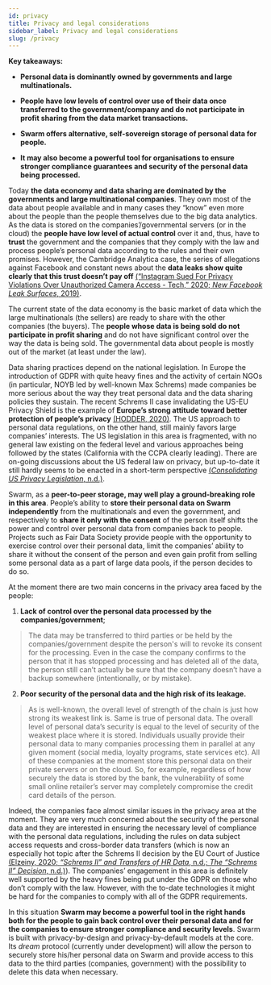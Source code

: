 ```yaml
---
id: privacy
title: Privacy and legal considerations
sidebar_label: Privacy and legal considerations
slug: /privacy
---
```


**Key takeaways:**

-   **Personal data is dominantly owned by governments and large multinationals.**

-   **People have low levels of control over use of their data once transferred to the government/company and do not participate in profit sharing from the data market transactions.**

-   **Swarm offers alternative, self-sovereign storage of personal data for people.**

-   **It may also become a powerful tool for organisations to ensure stronger compliance guarantees and security of the personal data being processed.**

Today **the data economy and data sharing are dominated by the governments and large multinational companies**. They own most of the data about people available and in many cases they “know” even more about the people than the people themselves due to the big data analytics. As the data is stored on the companies’/governmental servers (or in the cloud) the **people have low level of actual control** over it and, thus, have to **trust** the government and the companies that they comply with the law and process people’s personal data according to the rules and their own promises. However, the Cambridge Analytica case, the series of allegations against Facebook and constant news about the **data leaks show quite clearly that this trust doesn’t pay off** [(“Instagram Sued For Privacy Violations Over Unauthorized Camera Access - Tech,” 2020; *New Facebook Leak Surfaces*, 2019)](https://www.zotero.org/google-docs/?wn6Wge).

The current state of the data economy is the basic market of data which the large multinationals (the sellers) are ready to share with the other companies (the buyers). The **people whose data is being sold do not participate in profit sharing** and do not have significant control over the way the data is being sold. The governmental data about people is mostly out of the market (at least under the law).

Data sharing practices depend on the national legislation. In Europe the introduction of GDPR with quite heavy fines and the activity of certain NGOs (in particular, NOYB led by well-known Max Schrems) made companies be more serious about the way they treat personal data and the data sharing policies they sustain. The recent Schrems II case invalidating the US-EU Privacy Shield is the example of **Europe’s strong attitude toward better protection of people’s privacy** [(HODDER, 2020)](https://www.zotero.org/google-docs/?NBkljb). The US approach to personal data regulations, on the other hand, still mainly favors large companies’ interests. The US legislation in this area is fragmented, with no general law existing on the federal level and various approaches being followed by the states (California with the CCPA clearly leading). There are on-going discussions about the US federal law on privacy, but up-to-date it still hardly seems to be enacted in a short-term perspective [(*Consolidating US Privacy Legislation*, n.d.)](https://www.zotero.org/google-docs/?afACGr).

Swarm, as a **peer-to-peer storage, may well play a ground-breaking role in this area**. People’s ability to **store their personal data on Swarm independently** from the multinationals and even the government, and respectively to **share it only with the consent** of the person itself shifts the power and control over personal data from companies back to people. Projects such as Fair Data Society provide people with the opportunity to exercise control over their personal data, limit the companies’ ability to share it without the consent of the person and even gain profit from selling some personal data as a part of large data pools, if the person decides to do so.

At the moment there are two main concerns in the privacy area faced by the people:

1) **Lack of control over the personal data processed by the companies/government**;

> The data may be transferred to third parties or be held by the companies/government despite the person's will to revoke its consent for the processing. Even in the case the company confirms to the person that it has stopped processing and has deleted all of the data, the person still can’t actually be sure that the company doesn’t have a backup somewhere (intentionally, or by mistake).

2) **Poor security of the personal data and the high risk of its leakage.**

> As is well-known, the overall level of strength of the chain is just how strong its weakest link is. Same is true of personal data. The overall level of personal data’s security is equal to the level of security of the weakest place where it is stored. Individuals usually provide their personal data to many companies processing them in parallel at any given moment (social media, loyalty programs, state services etc). All of these companies at the moment store this personal data on their private servers or on the cloud. So, for example, regardless of how securely the data is stored by the bank, the vulnerability of some small online retailer’s server may completely compromise the credit card details of the person.

Indeed, the companies face almost similar issues in the privacy area at the moment. They are very much concerned about the security of the personal data and they are interested in ensuring the necessary level of compliance with the personal data regulations, including the rules on data subject access requests and cross-border data transfers (which is now an especially hot topic after the Schrems II decision by the EU Court of Justice [(Elzeiny, 2020; *“Schrems II” and Transfers of HR Data*, n.d.; *The “Schrems II” Decision*, n.d.)](https://www.zotero.org/google-docs/?qeQURh)). The companies’ engagement in this area is definitely well supported by the heavy fines being put under the GDPR on those who don’t comply with the law. However, with the to-date technologies it might be hard for the companies to comply with all of the GDPR requirements.

In this situation **Swarm may become a powerful tool in the right hands both for the people to gain back control over their personal data and for the companies to ensure stronger compliance and security levels**. Swarm is built with privacy-by-design and privacy-by-default models at the core. Its *dream* protocol (currently under development) will allow the person to securely store his/her personal data on Swarm and provide access to this data to the third parties (companies, government) with the possibility to delete this data when necessary.
